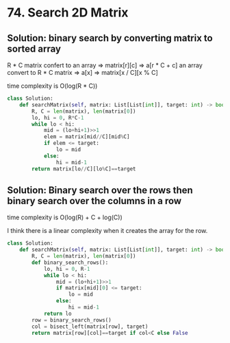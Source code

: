# 74. Search 2D Matrix

## Solution: binary search by converting matrix to sorted array

R * C matrix confert to an array => matrix[r][c] => a[r * C + c]
an array convert to R * C matrix => a[x] => matrix[x / C][x % C]

time complexity is O(log(R * C))

```py
class Solution:
    def searchMatrix(self, matrix: List[List[int]], target: int) -> bool:
        R, C = len(matrix), len(matrix[0])
        lo, hi = 0, R*C-1
        while lo < hi:
            mid = (lo+hi+1)>>1
            elem = matrix[mid//C][mid%C]
            if elem <= target:
                lo = mid
            else:
                hi = mid-1
        return matrix[lo//C][lo%C]==target
```

## Solution: Binary search over the rows then  binary search over the columns in a row

time complexity is O(log(R) + C + log(C))

I think there is a linear complexity when it creates the array for the row.

```py
class Solution:
    def searchMatrix(self, matrix: List[List[int]], target: int) -> bool:
        R, C = len(matrix), len(matrix[0])
        def binary_search_rows():
            lo, hi = 0, R-1
            while lo < hi:
                mid = (lo+hi+1)>>1
                if matrix[mid][0] <= target:
                    lo = mid
                else:
                    hi = mid-1
            return lo
        row = binary_search_rows()
        col = bisect_left(matrix[row], target)
        return matrix[row][col]==target if col<C else False
```

